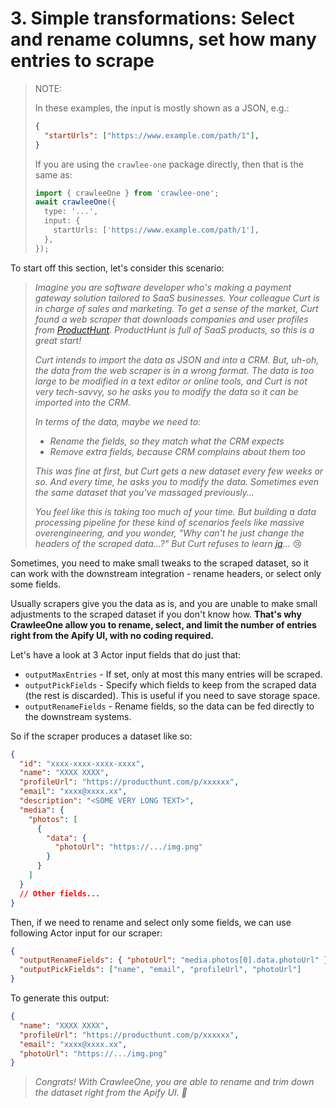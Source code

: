 # 3. Simple transformations: Select and rename columns, set how many entries to scrape

> NOTE:
>
> In these examples, the input is mostly shown as a JSON, e.g.:
> ```json
> {
>   "startUrls": ["https://www.example.com/path/1"],
> }
> ```
> If you are using the `crawlee-one` package directly, then that is the same as:
> ```ts
> import { crawleeOne } from 'crawlee-one';
> await crawleeOne({
>   type: '...',
>   input: {
>     startUrls: ['https://www.example.com/path/1'],
>   },
> });
> ```

To start off this section, let's consider this scenario:

> _Imagine you are software developer who's making a payment gateway solution tailored to SaaS businesses. Your colleague Curt is in charge of sales and marketing. To get a sense of the market, Curt found a web scraper that downloads companies and user profiles from [ProductHunt](producthunt.com). ProductHunt is full of SaaS products, so this is a great start!_
>
> _Curt intends to import the data as JSON and into a CRM. But, uh-oh, the data from the web scraper is in a wrong format. The data is too large to be modified in a text editor or online tools, and Curt is not very tech-savvy, so he asks you to modify the data so it can be imported into the CRM._
>
> _In terms of the data, maybe we need to:_
>
> - _Rename the fields, so they match what the CRM expects_
> - _Remove extra fields, because CRM complains about them too_
>
> _This was fine at first, but Curt gets a new dataset every few weeks or so. And every time, he asks you to modify the data. Sometimes even the same dataset that you've massaged previously..._
>
> _You feel like this is taking too much of your time. But building a data processing pipeline for these kind of scenarios feels like massive overengineering, and you wonder, "Why can't he just change the headers of the scraped data...?" But Curt refuses to learn [jq](https://jqlang.github.io/jq/)..._ 😢

Sometimes, you need to make small tweaks to the scraped dataset, so it can work with the downstream integration - rename headers, or select only some fields.

Usually scrapers give you the data as is, and you are unable to make small adjustments to the scraped dataset if you don't know how. **That's why CrawleeOne allow you to rename, select, and limit the number of entries right from the Apify UI, with no coding required.**

Let's have a look at 3 Actor input fields that do just that:

- `outputMaxEntries` - If set, only at most this many entries will be scraped.
- `outputPickFields` - Specify which fields to keep from the scraped data (the rest is discarded). This is useful if you need to save storage space.
- `outputRenameFields` - Rename fields, so the data can be fed directly to the downstream systems.

So if the scraper produces a dataset like so:

```json
{
  "id": "xxxx-xxxx-xxxx-xxxx",
  "name": "XXXX XXXX",
  "profileUrl": "https://producthunt.com/p/xxxxxx",
  "email": "xxxx@xxxx.xx",
  "description": "<SOME VERY LONG TEXT>",
  "media": {
    "photos": [
      {
        "data": {
          "photoUrl": "https://.../img.png"
        }
      }
    ]
  }
  // Other fields...
}
```

Then, if we need to rename and select only some fields, we can use following Actor input for our scraper:

```json
{
  "outputRenameFields": { "photoUrl": "media.photos[0].data.photoUrl" },
  "outputPickFields": ["name", "email", "profileUrl", "photoUrl"]
}
```

To generate this output:

```json
{
  "name": "XXXX XXXX",
  "profileUrl": "https://producthunt.com/p/xxxxxx",
  "email": "xxxx@xxxx.xx",
  "photoUrl": "https://.../img.png"
}
```

> _Congrats! With CrawleeOne, you are able to rename and trim down the dataset right from the Apify UI. 🚀_
